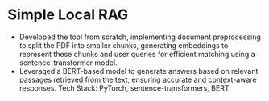 # Simple Local RAG 

- Developed the tool from scratch, implementing document preprocessing to split the PDF into smaller chunks, generating embeddings to represent these chunks and user queries for efficient matching using a sentence-transformer model. 
- Leveraged a BERT-based model to generate answers based on relevant passages retrieved from the text, ensuring accurate and context-aware responses.
Tech Stack: PyTorch, sentence-transformers, BERT




